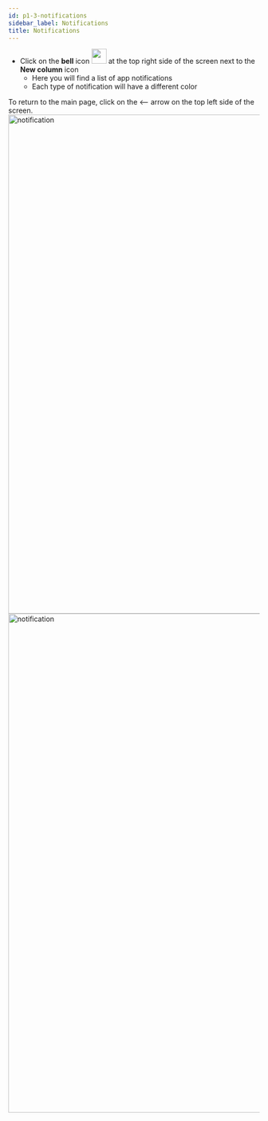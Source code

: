 ```yaml
---
id: p1-3-notifications
sidebar_label: Notifications
title: Notifications
---
```


- Click on the **bell** icon <img src="/assets/notification.png" width="30px" alt=""/> at the top right side of the screen next to the **New column** icon
  - Here you will find a list of app notifications	
  - Each type of notification will have a different color

To return to the main page, click on the <—— arrow on the top left side of the screen. 
<img src="/AutographaV2-1-0/notification1.png"  width="1000px" alt="notification"/>
<img src="/AutographaV2-1-0/notification2.png"  width="1000px" alt="notification"/>